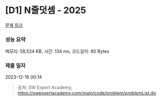 # [D1] N줄덧셈 - 2025 

[문제 링크](https://swexpertacademy.com/main/code/problem/problemDetail.do?contestProbId=AV5QFZtaAscDFAUq) 

### 성능 요약

메모리: 58,524 KB, 시간: 134 ms, 코드길이: 80 Bytes

### 제출 일자

2023-12-16 00:14



> 출처: SW Expert Academy, https://swexpertacademy.com/main/code/problem/problemList.do